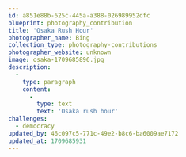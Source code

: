 ```yaml
---
id: a851e88b-625c-445a-a388-026989952dfc
blueprint: photography_contribution
title: 'Osaka Rush Hour'
photographer_name: Bing
collection_type: photography-contributions
photographer_website: unknown
image: osaka-1709685896.jpg
description:
  -
    type: paragraph
    content:
      -
        type: text
        text: 'Osaka rush hour'
challenges:
  - democracy
updated_by: 46c097c5-771c-49e2-b8c6-ba6009ae7172
updated_at: 1709685931
---
```

